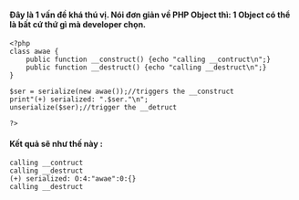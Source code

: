 #### Đây là 1 vấn đề khá thú vị. Nói đơn giản về PHP Object thì: 1 Object có thể là bất cứ thứ gì mà developer chọn.
```
<?php
class awae {
	public function __construct() {echo "calling __contruct\n";}
	public function __destruct() {echo "calling __destruct\n";}
}

$ser = serialize(new awae());//triggers the __construct
print"(+) serialized: ".$ser."\n";
unserialize($ser);//trigger the __detruct

?>
```
#### Kết quả sẽ như thế này :
```
calling __contruct
calling __destruct
(+) serialized: O:4:"awae":0:{}
calling __destruct
```
